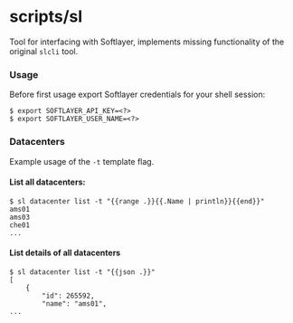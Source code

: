 scripts/sl
==========

Tool for interfacing with Softlayer, implements missing functionality of the original `slcli` tool.

### Usage

Before first usage export Softlayer credentials for your shell session:

```
$ export SOFTLAYER_API_KEY=<?>
$ export SOFTLAYER_USER_NAME=<?>
```

### Datacenters

Example usage of the `-t` template flag.

#### List all datacenters:

```
$ sl datacenter list -t "{{range .}}{{.Name | println}}{{end}}"
ams01
ams03
che01
...
```

#### List details of all datacenters

```
$ sl datacenter list -t "{{json .}}"
[
	{
		"id": 265592,
		"name": "ams01",
...
```
